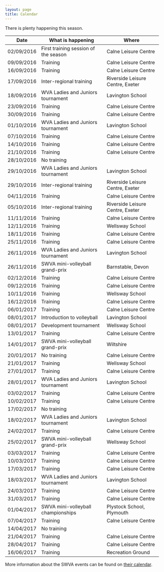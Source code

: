 ```yaml
---
layout: page
title: Calendar
---
```


There is plenty happening this season.


<table>
<tr><th>Date</th><th>What is happening</th><th>Where</th></tr>
<tbody>
<tr><td>02/09/2016</td><td>First training session of the season</td><td>Calne Leisure Centre</td></tr>
<tr><td>09/09/2016</td><td>Training</td><td>Calne Leisure Centre</td></tr>
<tr><td>16/09/2016</td><td>Training</td><td>Calne Leisure Centre</td></tr>
<tr><td>17/09/2016</td><td>Inter-regional training</td><td>Riverside Leisure Centre, Exeter</td></tr>
<tr><td>18/09/2016</td><td>WVA Ladies and Juniors tournament</td><td>Lavington School</td></tr>
<tr><td>23/09/2016</td><td>Training</td><td>Calne Leisure Centre</td></tr>
<tr><td>30/09/2016</td><td>Training</td><td>Calne Leisure Centre</td></tr>
<tr><td>01/10/2016</td><td>WVA Ladies and Juniors tournament</td><td>Lavington School</td></tr>
<tr><td>07/10/2016</td><td>Training</td><td>Calne Leisure Centre</td></tr>
<tr><td>14/10/2016</td><td>Training</td><td>Calne Leisure Centre</td></tr>
<tr><td>21/10/2016</td><td>Training</td><td>Calne Leisure Centre</td></tr>
<tr class="warn"><td>28/10/2016</td><td>No training</td><td>&nbsp;</td></tr>
<tr><td>29/10/2016</td><td>WVA Ladies and Juniors tournament</td><td>Lavington School</td></tr>
<tr><td>29/10/2016</td><td>Inter-regional training</td><td>Riverside Leisure Centre, Exeter</td></tr>
<tr><td>04/11/2016</td><td>Training</td><td>Calne Leisure Centre</td></tr>
<tr><td>05/10/2016</td><td>Inter-regional training</td><td>Riverside Leisure Centre, Exeter</td></tr>
<tr><td>11/11/2016</td><td>Training</td><td>Calne Leisure Centre</td></tr>
<tr><td>12/11/2016</td><td>Training</td><td>Wellsway School</td></tr>
<tr><td>18/11/2016</td><td>Training</td><td>Calne Leisure Centre</td></tr>
<tr><td>25/11/2016</td><td>Training</td><td>Calne Leisure Centre</td></tr>
<tr><td>26/11/2016</td><td>WVA Ladies and Juniors tournament</td><td>Lavington School</td></tr>
<tr><td>26/11/2016</td><td>SWVA mini-volleyball grand-prix</td><td>Barnstable, Devon</td></tr>
<tr><td>02/12/2016</td><td>Training</td><td>Calne Leisure Centre</td></tr>
<tr><td>09/12/2016</td><td>Training</td><td>Calne Leisure Centre</td></tr>
<tr><td>10/11/2016</td><td>Training</td><td>Wellsway School</td></tr>
<tr><td>16/12/2016</td><td>Training</td><td>Calne Leisure Centre</td></tr>
<tr><td>06/01/2017</td><td>Training</td><td>Calne Leisure Centre</td></tr>
<tr><td>08/01/2017</td><td>Introduction to volleyball</td><td>Lavington School</td></tr>
<tr><td>08/01/2017</td><td>Development tournament</td><td>Wellsway School</td></tr>
<tr><td>13/01/2017</td><td>Training</td><td>Calne Leisure Centre</td></tr>
<tr><td>14/01/2017</td><td>SWVA mini-volleyball grand-prix</td><td>Wiltshire</td></tr>
<tr class="warn"><td>20/01/2017</td><td>No training</td><td>Calne Leisure Centre</td></tr>
<tr><td>21/01/2017</td><td>Training</td><td>Wellsway School</td></tr>
<tr><td>27/01/2017</td><td>Training</td><td>Calne Leisure Centre</td></tr>
<tr><td>28/01/2017</td><td>WVA Ladies and Juniors tournament</td><td>Lavington School</td></tr>
<tr><td>03/02/2017</td><td>Training</td><td>Calne Leisure Centre</td></tr>
<tr><td>10/02/2017</td><td>Training</td><td>Calne Leisure Centre</td></tr>
<tr class="warn"><td>17/02/2017</td><td>No training</td><td>&nbsp;</td></tr>
<tr><td>18/02/2017</td><td>WVA Ladies and Juniors tournament</td><td>Lavington School</td></tr>
<tr><td>24/02/2017</td><td>Training</td><td>Calne Leisure Centre</td></tr>
<tr><td>25/02/2017</td><td>SWVA mini-volleyball grand-prix</td><td>Wellsway School</td></tr>
<tr><td>03/03/2017</td><td>Training</td><td>Calne Leisure Centre</td></tr>
<tr><td>10/03/2017</td><td>Training</td><td>Calne Leisure Centre</td></tr>
<tr><td>17/03/2017</td><td>Training</td><td>Calne Leisure Centre</td></tr>
<tr><td>18/03/2017</td><td>WVA Ladies and Juniors tournament</td><td>Lavington School</td></tr>
<tr><td>24/03/2017</td><td>Training</td><td>Calne Leisure Centre</td></tr>
<tr><td>31/03/2017</td><td>Training</td><td>Calne Leisure Centre</td></tr>
<tr><td>01/04/2017</td><td>SWVA mini-volleyball championships</td><td>Plystock School, Plymouth</td></tr>
<tr><td>07/04/2017</td><td>Training</td><td>Calne Leisure Centre</td></tr>
<tr class="warn"><td>14/04/2017</td><td>No training</td><td>&nbsp;</td></tr>
<tr><td>21/04/2017</td><td>Training</td><td>Calne Leisure Centre</td></tr>
<tr><td>28/04/2017</td><td>Training</td><td>Calne Leisure Centre</td></tr>
<tr><td>16/06/2017</td><td>Training</td><td>Recreation Ground</td></tr>
</tbody>
</table>

More information about the SWVA events can be found on [their calendar](http://www.swva.org.uk/calendar).
